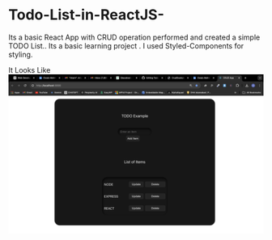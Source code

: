 # Todo-List-in-ReactJS-
Its a basic React App with CRUD operation performed  and created a simple TODO List.. Its a basic learning project . I used Styled-Components for styling.


It Looks Like  ![Image](ssnew.png)
